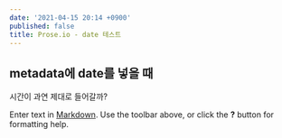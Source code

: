 ```yaml
---
date: '2021-04-15 20:14 +0900'
published: false
title: Prose.io - date 테스트
---
```

## metadata에 date를 넣을 때

시간이 과연 제대로 들어갈까?

Enter text in [Markdown](http://daringfireball.net/projects/markdown/). Use the toolbar above, or click the **?** button for formatting help.
